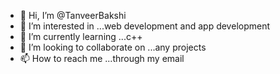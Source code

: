 - 👋 Hi, I’m @TanveerBakshi
- 👀 I’m interested in ...web development and app development 
- 🌱 I’m currently learning ...c++
- 💞️ I’m looking to collaborate on ...any projects 
- 📫 How to reach me ...through my email

<!---
TanveerBakshi/TanveerBakshi is a ✨ special ✨ repository because its `README.md` (this file) appears on your GitHub profile.
You can click the Preview link to take a look at your changes.
--->
